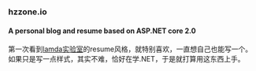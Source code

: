 ### hzzone.io
#### A personal blog and resume based on ASP.NET core 2.0
第一次看到[lamda实验室](http://lamda.nju.edu.cn/CH.MainPage.ashx)的resume风格，就特别喜欢，一直想自己也能写一个。如果只是写一点样式，其实不难，恰好在学.NET，于是就打算用这东西上手。